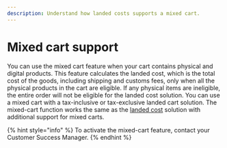 ```yaml
---
description: Understand how landed costs supports a mixed cart.
---
```


# Mixed cart support

You can use the mixed cart feature when your cart contains physical and digital products. This feature calculates the landed cost, which is the total cost of the goods, including shipping and customs fees, only when all the physical products in the cart are eligible. If any physical items are ineligible, the entire order will not be eligible for the landed cost solution. You can use a mixed cart with a tax-inclusive or tax-exclusive landed cart solution. The mixed-cart function works the same as the [landed cost](./) solution with additional support for mixed carts.

{% hint style="info" %}
To activate the mixed-cart feature, contact your Customer Success Manager.
{% endhint %}
